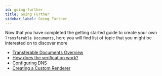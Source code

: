 ```yaml
---
id: going-further
title: Going Further
sidebar_label: Going Further
---
```


Now that you have completed the getting started guide to create your own `Transferable Documents`, here you will find list of topic that you might be interested on to discover more

- [Transferable Documents Overview](/docs/topics/transferable-records/token-registry)
- [How does the verification work?](/docs/topics/verification/introduction)
- [Configuring DNS](/docs/reference/configuration/configure-dns)
- [Creating a Custom Renderer](/docs/reference/configuration/create-custom-renderer)
